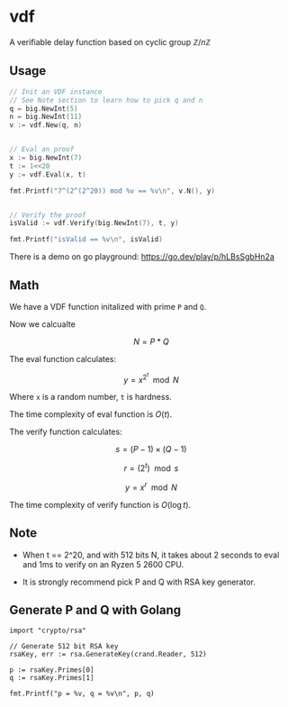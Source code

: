 # vdf
A verifiable delay function based on cyclic group $\mathbb{Z} \big/ n\mathbb{Z}$

## Usage
```go
// Init an VDF instance
// See Note section to learn how to pick q and n
q = big.NewInt(5)
n = big.NewInt(11)
v := vdf.New(q, n)


// Eval an proof
x := big.NewInt(7)
t := 1<<20
y := vdf.Eval(x, t)

fmt.Printf("7^(2^(2^20)) mod %v == %v\n", v.N(), y)


// Verify the proof
isValid := vdf.Verify(big.NewInt(7), t, y)

fmt.Printf("isValid == %v\n", isValid)

```

There is a demo on go playground: https://go.dev/play/p/hLBsSgbHn2a


## Math

We have a VDF function initalized with prime `P` and `Q`. 

Now we calcualte 

$$
N = P * Q
$$

The eval function calculates:

$$
y = x^{2^{t}} \mod N
$$

Where `x` is a random number, `t` is hardness.

The time complexity of eval function is $O(t)$.

The verify function calculates:

$$
s = (P - 1) \times (Q - 1)
$$

$$
r = (2^{t}) \mod s
$$

$$
y = x^{r} \mod N
$$

The time complexity of verify function is $O(\log{}{t})$.


## Note

* When t == 2^20, and with 512 bits N, it takes about 2 seconds to eval and 1ms to verify on an Ryzen 5 2600 CPU.

* It is strongly recommend pick P and Q with RSA key generator.

## Generate P and Q with Golang

```
import "crypto/rsa"

// Generate 512 bit RSA key
rsaKey, err := rsa.GenerateKey(crand.Reader, 512)

p := rsaKey.Primes[0]
q := rsaKey.Primes[1]

fmt.Printf("p = %v, q = %v\n", p, q)

```


